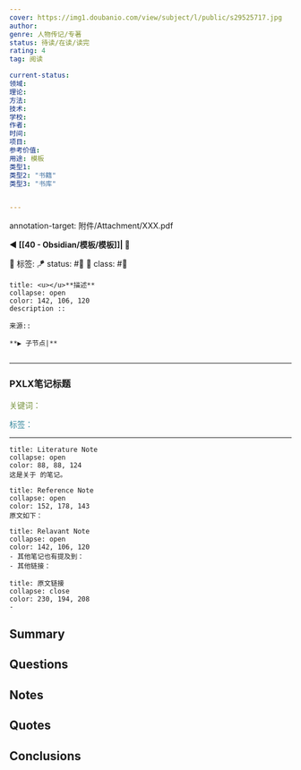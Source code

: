 ```yaml
---
cover: https://img1.doubanio.com/view/subject/l/public/s29525717.jpg
author: 
genre: 人物传记/专著
status: 待读/在读/读完
rating: 4
tag: 阅读

current-status:
领域: 
理论: 
方法:
技术:
学校: 
作者: 
时间: 
项目:  
参考价值: 
用途: 模板
类型1:  
类型2: "书籍"
类型3: "书库"


---
```

annotation-target: 附件/Attachment/XXX.pdf

**◀️ [[40 - Obsidian/模板/模板]]| 📎** 

🧩 标签: 
🪁 status: #🔖 
🎏 class: #📸  

```ad-info
title: <u></u>**描述**
collapse: open
color: 142, 106, 120
description :: 

来源::

**▶️ 子节点|**


```
---

### PXLX笔记标题 #

<font color="#76923c">关键词：</font>

<font color="#31859b">标签：</font>

---

```ad-note
title: Literature Note
collapse: open
color: 88, 88, 124
这是关于 的笔记。
```

```ad-note
title: Reference Note
collapse: open
color: 152, 178, 143
原文如下：

```

```ad-note
title: Relavant Note
collapse: open
color: 142, 106, 120
- 其他笔记也有提及到：
- 其他链接：
```

```ad-note
title: 原文链接
collapse: close
color: 230, 194, 208
- 
```

## Summary
<!-- Enter a brief summary of the book here, this can be copied from a website or a picture from a book jacket -->

## Questions
<!-- What Questions do you want answered by this book? Do you have any assumptions about what you might learn? -->

## Notes
<!-- Notes made from reading -->

## Quotes
<!-- Quotes that can be used later -->

## Conclusions
<!-- Any conclusions drawn from the book -->